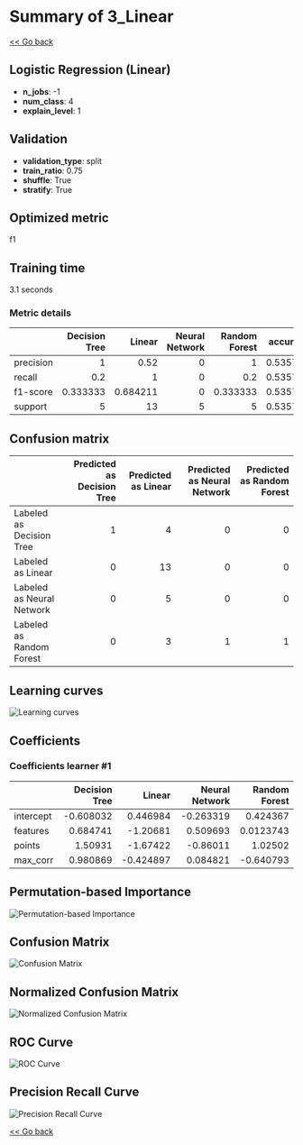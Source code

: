 # Summary of 3_Linear

[<< Go back](../README.md)


## Logistic Regression (Linear)
- **n_jobs**: -1
- **num_class**: 4
- **explain_level**: 1

## Validation
 - **validation_type**: split
 - **train_ratio**: 0.75
 - **shuffle**: True
 - **stratify**: True

## Optimized metric
f1

## Training time

3.1 seconds

### Metric details
|           |   Decision Tree |    Linear |   Neural Network |   Random Forest |   accuracy |   macro avg |   weighted avg |   logloss |
|:----------|----------------:|----------:|-----------------:|----------------:|-----------:|------------:|---------------:|----------:|
| precision |        1        |  0.52     |                0 |        1        |   0.535714 |    0.63     |       0.598571 |   1.03953 |
| recall    |        0.2      |  1        |                0 |        0.2      |   0.535714 |    0.35     |       0.535714 |   1.03953 |
| f1-score  |        0.333333 |  0.684211 |                0 |        0.333333 |   0.535714 |    0.337719 |       0.436717 |   1.03953 |
| support   |        5        | 13        |                5 |        5        |   0.535714 |   28        |      28        |   1.03953 |


## Confusion matrix
|                           |   Predicted as Decision Tree |   Predicted as Linear |   Predicted as Neural Network |   Predicted as Random Forest |
|:--------------------------|-----------------------------:|----------------------:|------------------------------:|-----------------------------:|
| Labeled as Decision Tree  |                            1 |                     4 |                             0 |                            0 |
| Labeled as Linear         |                            0 |                    13 |                             0 |                            0 |
| Labeled as Neural Network |                            0 |                     5 |                             0 |                            0 |
| Labeled as Random Forest  |                            0 |                     3 |                             1 |                            1 |

## Learning curves
![Learning curves](learning_curves.png)

## Coefficients

### Coefficients learner #1
|           |   Decision Tree |    Linear |   Neural Network |   Random Forest |
|:----------|----------------:|----------:|-----------------:|----------------:|
| intercept |       -0.608032 |  0.446984 |        -0.263319 |       0.424367  |
| features  |        0.684741 | -1.20681  |         0.509693 |       0.0123743 |
| points    |        1.50931  | -1.67422  |        -0.86011  |       1.02502   |
| max_corr  |        0.980869 | -0.424897 |         0.084821 |      -0.640793  |


## Permutation-based Importance
![Permutation-based Importance](permutation_importance.png)
## Confusion Matrix

![Confusion Matrix](confusion_matrix.png)


## Normalized Confusion Matrix

![Normalized Confusion Matrix](confusion_matrix_normalized.png)


## ROC Curve

![ROC Curve](roc_curve.png)


## Precision Recall Curve

![Precision Recall Curve](precision_recall_curve.png)



[<< Go back](../README.md)

